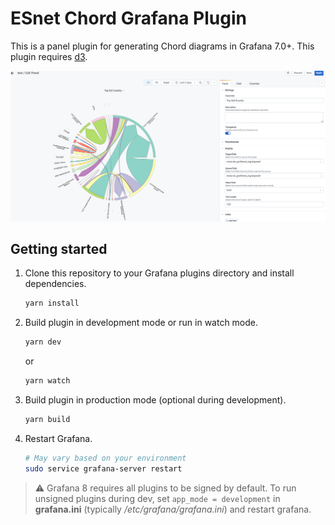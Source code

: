 # ESnet Chord Grafana Plugin



This is a panel plugin for generating Chord diagrams in Grafana 7.0+. This plugin requires [d3](https://github.com/d3/d3).

![Sceenshot](https://github.com/esnet/grafana-esnet-chord-panel/blob/92dcc192ec4bc3cdffcca6a59318b3bc21031fcc/src/img/Chord-Example.png)

## Getting started

1. Clone this repository to your Grafana plugins directory and install dependencies.

   ```bash
   yarn install
   ```

2. Build plugin in development mode or run in watch mode.

   ```bash
   yarn dev
   ```

   or

   ```bash
   yarn watch
   ```

3. Build plugin in production mode (optional during development).

   ```bash
   yarn build
   ```

4. Restart Grafana.

   ```bash
   # May vary based on your environment
   sudo service grafana-server restart
   
   ```

> :warning:
Grafana 8 requires all plugins to be signed by default. To run unsigned plugins during dev, set `app_mode = development` in **grafana.ini** (typically _/etc/grafana/grafana.ini_) and restart grafana.
